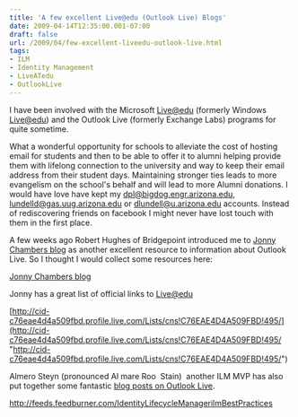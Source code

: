 ```yaml
---
title: 'A few excellent Live@edu (Outlook Live) Blogs'
date: 2009-04-14T12:35:00.001-07:00
draft: false
url: /2009/04/few-excellent-liveedu-outlook-live.html
tags: 
- ILM
- Identity Management
- LiveATedu
- OutlookLive
---
```


I have been involved with the Microsoft [Live@edu](mailto:Live@edu) (formerly Windows [Live@edu](mailto:Live@edu)) and the Outlook Live (formerly Exchange Labs) programs for quite sometime.

What a wonderful opportunity for schools to alleviate the cost of hosting email for students and then to be able to offer it to alumni helping provide them with lifelong connection to the university and way to keep their email address from their student days. Maintaining stronger ties leads to more evangelism on the school's behalf and will lead to more Alumni donations. I would have love have kept my [dpl@bigdog.engr.arizona.edu](mailto:dpl@bigdog.engr.arizona.edu), [lundelld@gas.uug.arizona.edu](mailto:lundelld@gas.uug.arizona.edu) or [dlundell@u.arizona.edu](mailto:dlundell@u.arizona.edu) accounts. Instead of rediscovering friends on facebook I might never have lost touch with them in the first place.

A few weeks ago Robert Hughes of Bridgepoint introduced me to [Jonny Chambers blog](http://liveatedu.spaces.live.com/blog/) as another excellent resource to information about Outlook Live. So I thought I would collect some resources here:

[Jonny Chambers blog](http://liveatedu.spaces.live.com/blog/)

Jonny has a great list of official links to [Live@edu](mailto:Live@edu)

[http://cid-c76eae4d4a509fbd.profile.live.com/Lists/cns!C76EAE4D4A509FBD!495/](http://cid-c76eae4d4a509fbd.profile.live.com/Lists/cns!C76EAE4D4A509FBD!495/ "http://cid-c76eae4d4a509fbd.profile.live.com/Lists/cns!C76EAE4D4A509FBD!495/")

Almero Steyn (pronounced Al mare Roo  Stain)  another ILM MVP has also put together some fantastic [blog posts on Outlook Live](http://puttyq.com/blog/?tag=outlook-live).

http://feeds.feedburner.com/IdentityLifecycleManagerilmBestPractices
